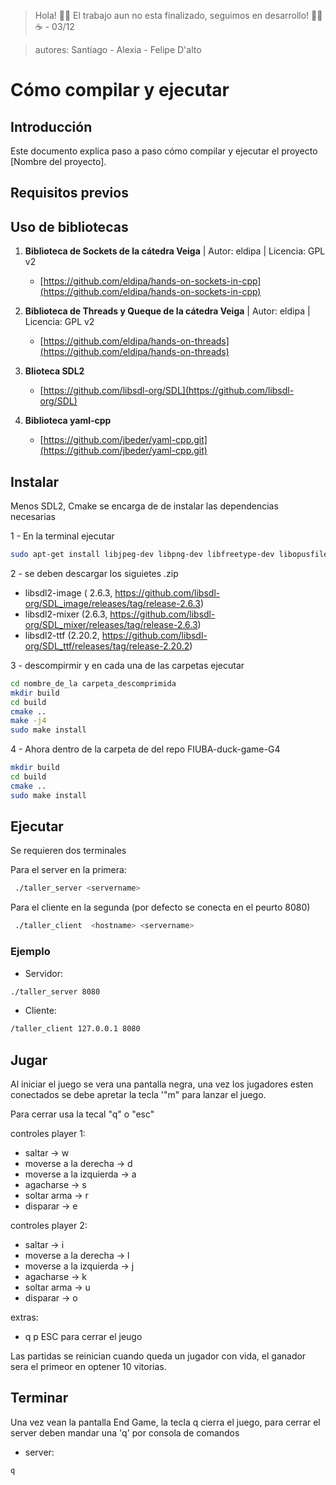 > Hola! 👋🏼 El trabajo aun no esta finalizado, seguimos en desarrollo! 💪🏼☕ - 03/12

> autores: Santiago  - Alexia - Felipe D'alto

# Cómo compilar y ejecutar 

## Introducción
Este documento explica paso a paso cómo compilar y ejecutar el proyecto [Nombre del proyecto].

## Requisitos previos
## Uso de bibliotecas

1. **Biblioteca de Sockets de la cátedra Veiga** | Autor: eldipa | Licencia: GPL v2
    - [https://github.com/eldipa/hands-on-sockets-in-cpp](https://github.com/eldipa/hands-on-sockets-in-cpp)

2. **Biblioteca de Threads y Queque de la cátedra Veiga** | Autor: eldipa | Licencia: GPL v2
    - [https://github.com/eldipa/hands-on-threads](https://github.com/eldipa/hands-on-threads)

3. **Blioteca SDL2** 
    - [https://github.com/libsdl-org/SDL](https://github.com/libsdl-org/SDL)

4. **Biblioteca  yaml-cpp**
    - [https://github.com/jbeder/yaml-cpp.git](https://github.com/jbeder/yaml-cpp.git)

## Instalar

Menos SDL2, Cmake se encarga de de instalar las dependencias necesarias 

1 - En la terminal ejecutar 
```bash
sudo apt-get install libjpeg-dev libpng-dev libfreetype-dev libopusfile-dev libflac-dev libxmp-dev libfluidsynth-dev libwavpack-dev cmake libmodplug-dev libsdl2-dev
````
2 - se deben descargar los siguietes .zip


- libsdl2-image ( 2.6.3, https://github.com/libsdl-org/SDL_image/releases/tag/release-2.6.3)
- libsdl2-mixer (2.6.3, https://github.com/libsdl-org/SDL_mixer/releases/tag/release-2.6.3)
- libsdl2-ttf (2.20.2, https://github.com/libsdl-org/SDL_ttf/releases/tag/release-2.20.2)

3 - descompirmir y en cada una de las carpetas ejecutar 

```bash
cd nombre_de_la carpeta_descomprimida
mkdir build
cd build
cmake ..
make -j4
sudo make install
````

4 - Ahora dentro de la carpeta de del repo FIUBA-duck-game-G4

```bash
mkdir build
cd build
cmake ..
sudo make install
````

## Ejecutar
Se requieren dos terminales 

Para el server en la primera:
```bash
 ./taller_server <servername>
````

Para el cliente en la segunda 
(por defecto se conecta en el peurto 8080)

```bash
 ./taller_client  <hostname> <servername>
````

### Ejemplo
- Servidor: 
````bash  
./taller_server 8080
````
- Cliente:
````bash  
/taller_client 127.0.0.1 8080
````

## Jugar 
Al iniciar el juego se vera una pantalla negra, una vez los jugadores esten conectados se debe apretar la tecla '"m" para lanzar el juego.

Para cerrar usa la tecal "q" o "esc"

controles player 1:
- saltar -> w
- moverse a la derecha -> d
- moverse a la izquierda -> a
- agacharse  -> s
- soltar arma -> r
- disparar -> e 

controles player 2:
- saltar -> i
- moverse a la derecha -> l
- moverse a la izquierda -> j
- agacharse  -> k
- soltar arma -> u
- disparar -> o 

extras:
- q p ESC para cerrar el jeugo

Las partidas se reinician cuando queda un jugador con vida, el ganador sera el primeor en optener 10 vitorias.

## Terminar 
Una vez vean la pantalla End Game, la tecla q cierra el juego, para cerrar el server deben mandar una 'q' por consola de comandos 

- server:
````bash  
q
````